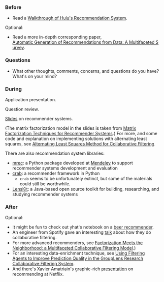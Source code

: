 ### Before

 * Read a [Walkthrough of Hulu's Recommendation System](http://tech.hulu.com/blog/2011/09/19/recommendation-system/).

Optional:

 * Read a more in-depth corresponding paper, [Automatic Generation of Recommendations from Data: A Multifaceted Survey](http://www.deakin.edu.au/sebe/it/research/docs/trc11-4.pdf).


### Questions

 * What other thoughts, comments, concerns, and questions do you have? What's on your mind?


### During

Application presentation.

Question review.

[Slides](slides.pdf) on recommender systems.

(The matrix factorization model in the slides is taken from [Matrix Factorization Techniques for Recommender Systems](http://www2.research.att.com/~volinsky/papers/ieeecomputer.pdf).) For more, and some code and explanation on implementing solutions with alternating least squares, see [Alternating Least Squares Method for Collaborative Filtering](http://bugra.github.io/work/notes/2014-04-19/alternating-least-squares-method-for-collaborative-filtering/).

There are also recommendation system libraries:

 * [mrec](http://mendeley.github.io/mrec/): a Python package developed at [Mendeley](http://www.mendeley.com/) to support recommender systems development and evaluation
 * [crab](http://muricoca.github.io/crab/): a recommender framework in Python
     * `crab` seems to be unfortunately extinct, but some of the materials could still be worthwhile.
 * [LensKit](http://lenskit.grouplens.org/): a Java-based open source toolkit for building, researching, and studying recommender systems


### After

Optional:

 * It might be fun to check out yhat's notebook on a [beer recommender](http://nbviewer.ipython.org/gist/glamp/20a18d52c539b87de2af).
 * An engineer from Spotify gave an interesting [talk](http://www.slideshare.net/erikbern/collaborative-filtering-at-spotify-16182818) about how they do collaborative filtering.
 * For more advanced recommenders, see  [Factorization Meets the Neighborhood: a Multifaceted Collaborative Filtering Model](http://public.research.att.com/~volinsky/netflix/kdd08koren.pdf).)
 * For an interesting data-enrichment technique, see [Using Filtering Agents to Improve Prediction Quality in the GroupLens Research Collaborative Filtering System](http://files.grouplens.org/papers/filterbot-CSCW98.pdf).
 * And there's Xavier Amatriain's graphic-rich [presentation](http://www.cikm2013.org/slides/xavier.pdf) on recommending at Netflix.
